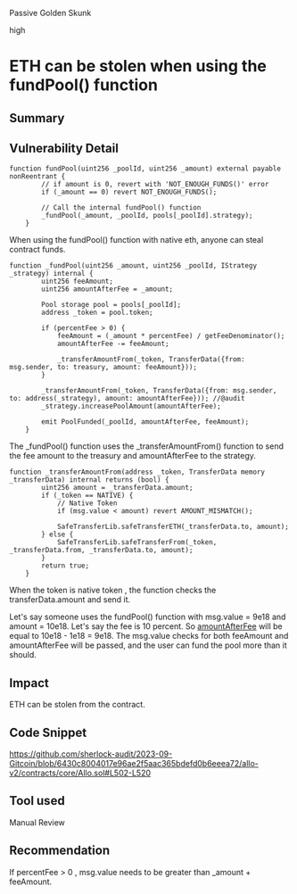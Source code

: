 Passive Golden Skunk

high

# ETH can be stolen when using the fundPool() function
## Summary

## Vulnerability Detail

```solidity
function fundPool(uint256 _poolId, uint256 _amount) external payable nonReentrant {
        // if amount is 0, revert with 'NOT_ENOUGH_FUNDS()' error
        if (_amount == 0) revert NOT_ENOUGH_FUNDS();

        // Call the internal fundPool() function
        _fundPool(_amount, _poolId, pools[_poolId].strategy);
    }
```
When using the fundPool() function with native eth, anyone can steal contract funds. 

```solidity
function _fundPool(uint256 _amount, uint256 _poolId, IStrategy _strategy) internal {
        uint256 feeAmount;
        uint256 amountAfterFee = _amount;

        Pool storage pool = pools[_poolId];
        address _token = pool.token;

        if (percentFee > 0) {
            feeAmount = (_amount * percentFee) / getFeeDenominator();
            amountAfterFee -= feeAmount;

            _transferAmountFrom(_token, TransferData({from: msg.sender, to: treasury, amount: feeAmount})); 
        }

        _transferAmountFrom(_token, TransferData({from: msg.sender, to: address(_strategy), amount: amountAfterFee})); //@audit 
        _strategy.increasePoolAmount(amountAfterFee);

        emit PoolFunded(_poolId, amountAfterFee, feeAmount);
    }
```
The _fundPool() function uses the _transferAmountFrom() function to send the fee amount to the treasury and amountAfterFee to the strategy.

```solidity
function _transferAmountFrom(address _token, TransferData memory _transferData) internal returns (bool) {
        uint256 amount = _transferData.amount;
        if (_token == NATIVE) {
            // Native Token
            if (msg.value < amount) revert AMOUNT_MISMATCH();

            SafeTransferLib.safeTransferETH(_transferData.to, amount);
        } else {
            SafeTransferLib.safeTransferFrom(_token, _transferData.from, _transferData.to, amount);
        }
        return true;
    }
```
When the token is native token , the function checks the transferData.amount and send it. 

Let's say someone uses the fundPool() function with msg.value = 9e18 and amount = 10e18.
Let's say the fee is 10 percent. So [amountAfterFee](https://github.com/sherlock-audit/2023-09-Gitcoin/blob/6430c8004017e96ae2f5aac365bdefd0b6eeea72/allo-v2/contracts/core/Allo.sol#L511) will be equal to 10e18 - 1e18 = 9e18.
The msg.value checks for both feeAmount and amountAfterFee will be passed, and the user can fund the pool more than it should.
## Impact
ETH can be stolen from the contract.
## Code Snippet
https://github.com/sherlock-audit/2023-09-Gitcoin/blob/6430c8004017e96ae2f5aac365bdefd0b6eeea72/allo-v2/contracts/core/Allo.sol#L502-L520
## Tool used

Manual Review

## Recommendation
If percentFee > 0 , msg.value needs to be greater than _amount + feeAmount.